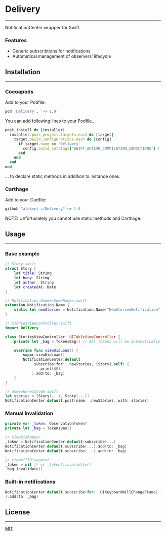 # Delivery
---

NotificationCenter wrapper for Swift.

### Features
* Generic subscribtions for notifications
* Automatical management of observers’ lifecycle

## Installation
---

### Cocoapods

Add to your Podfile:
```ruby
pod 'Delivery', '~> 1.0'
```

You can add following lines to your Podfile…
```ruby
post_install do |installer|
  installer.pods_project.targets.each do |target|
    target.build_configurations.each do |config|
      if target.name == 'Delivery' 
        config.build_settings['SWIFT_ACTIVE_COMPILATION_CONDITIONS'] ||= ['DECLARE_STATIC']
      end
    end
  end
end
```
… to declare static methods in addition to instance ones.

### Carthage

Add to your Cartfile:
```ruby
github "aleksei-z/Delivery" ~> 1.0
```

NOTE: Unfortunately you cannot use static methods and Carthage.

## Usage
---

### Base example

```swift
// Story.swift
struct Story {
	let title: String
	let body: String
	let author: String
	let createdAt: Date
}

// Notification.Name+<SomeName>.swift
extension Notification.Name {
	static let newStories = Notification.Name("NewStoriesNotification")
}

// StoriesViewController.swift
import Delivery

class StoriesViewController: UITableViewController {
	private let _bag = TokensBag() // All tokens will be automatically invalidated when view controller will be about to be disposed.

	override func viewDidLoad() {
		super.viewDidLoad()
		NotificationCenter.default
			.subscribe(for: .newStories, [Story].self) {
				print($0)
        	}.add(to: _bag)
	}
}

// SomewhereInCode.swift
let stories = [Story(...), Story(...)]
NotificationCenter.default.post(name: .newStories, with: stories)
```

### Manual invalidation

```swift
private var _token: ObservationToken?
private let _bag = TokensBas()

// viewDidAppear
_token = NotificationCenter.default.subscribe(...)
NotificationCenter.default.subscribe(...).add(to: _bag)
NotificationCenter.default.subscribe(...).add(to: _bag)

// viewWillDisappear
_token = nil // or _token?.invalidate()
_bag.invalidate()
```

### Built-in notifications

```swift
NotificationCenter.default.subscribe(for: .UIKeyboardWillChangeFrame) { userInfo in
}.add(to: _bag)
```

## License
---
[MIT](https://en.wikipedia.org/wiki/MIT_License)
